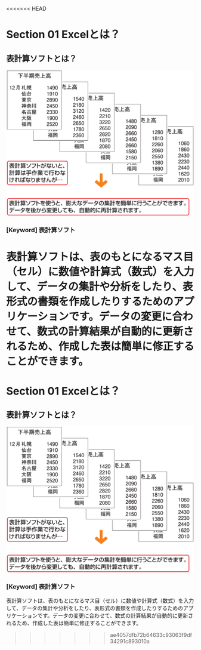 <<<<<<< HEAD
# Section 01 Excelとは？

## 表計算ソフトとは？

![](001.png)

### [Keyword] 表計算ソフト

表計算ソフトは、表のもとになるマス目（セル）に数値や計算式（数式）を入力して、データの集計や分析をしたり、表形式の書類を作成したりするためのアプリケーションです。データの変更に合わせて、数式の計算結果が自動的に更新されるため、作成した表は簡単に修正することができます。
=======
# Section 01 Excelとは？

## 表計算ソフトとは？

![](001.png)

### [Keyword] 表計算ソフト

表計算ソフトは、表のもとになるマス目（セル）に数値や計算式（数式）を入力して、データの集計や分析をしたり、表形式の書類を作成したりするためのアプリケーションです。データの変更に合わせて、数式の計算結果が自動的に更新されるため、作成した表は簡単に修正することができます。
>>>>>>> ae4057dfb72b64633c93063f9df34291c893010a
